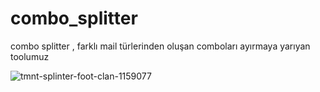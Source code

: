 # combo_splitter
combo splitter , farklı mail türlerinden oluşan comboları ayırmaya yarıyan toolumuz

![tmnt-splinter-foot-clan-1159077](https://user-images.githubusercontent.com/106864876/185698020-24173369-1837-4a04-b6f6-646c46050f6b.jpg)
